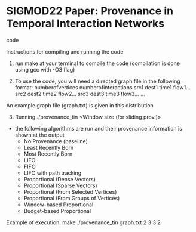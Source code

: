 # SIGMOD22 Paper: Provenance in Temporal Interaction Networks

code 


Instructions for compiling and running the code

1) run make at your terminal to compile the code (compilation is done using gcc with -O3 flag)

2) To use the code, you will need a directed graph file in the following format:
numberofvertices
numberofinteractions
src1 dest1 time1 flow1...
src2 dest2 time2 flow2...
src3 dest3 time3 flow3...
...

An example graph file (graph.txt) is given in this distribution

3) Running ./provenance_tin <graph file> <k for topk origin provenance OR numgroups> <Window size (for sliding prov.)> <budget for BudgetProv> <reduction for BudgetProv>
- the following algorithms are run and their provenance information is shown at the output
	- No Provenance (baseline)
	- Least Recently Born
	- Most Recently Born
	- LIFO
	- FIFO
	- LIFO with path tracking
	- Proportional (Dense Vectors)
	- Proportional (Sparse Vectors)
	- Proportional (From Selected Vertices) 
	- Proportional (From Groups of Vertices)
	- Window-based Proportional 
	- Budget-based Proportional

Example of execution:
make
./provenance_tin graph.txt 2 3 3 2
